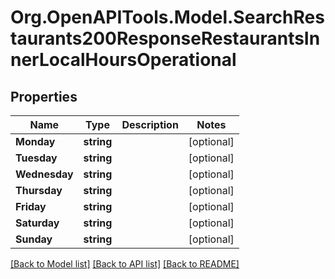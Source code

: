 # Org.OpenAPITools.Model.SearchRestaurants200ResponseRestaurantsInnerLocalHoursOperational

## Properties

Name | Type | Description | Notes
------------ | ------------- | ------------- | -------------
**Monday** | **string** |  | [optional] 
**Tuesday** | **string** |  | [optional] 
**Wednesday** | **string** |  | [optional] 
**Thursday** | **string** |  | [optional] 
**Friday** | **string** |  | [optional] 
**Saturday** | **string** |  | [optional] 
**Sunday** | **string** |  | [optional] 

[[Back to Model list]](../README.md#documentation-for-models) [[Back to API list]](../README.md#documentation-for-api-endpoints) [[Back to README]](../README.md)

